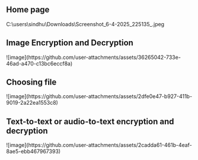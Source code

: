 <h2>Home page</h2>
C:\users\sindhu\Downloads\Screenshot_6-4-2025_225135_.jpeg

<h2>Image Encryption and Decryption</h2>
![image](https://github.com/user-attachments/assets/36265042-733e-46ad-a470-c13bc6eccf8a)
<h2>Choosing file</h2>
![image](https://github.com/user-attachments/assets/2dfe0e47-b927-411b-9019-2a22ea1553c8)
<h2>Text-to-text or audio-to-text encryption and decryption</h2>
![image](https://github.com/user-attachments/assets/2cadda61-461b-4eaf-8ae5-ebb467967393)




